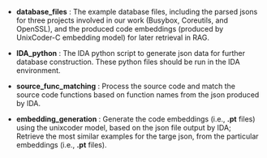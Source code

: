 
 - **database_files** : The example database files, including the parsed jsons for three projects involved in our work (Busybox, Coreutils, and OpenSSL), and the produced code embeddings (produced by UnixCoder-C embedding model) for later retrieval in RAG.

 - **IDA_python** : The IDA python script to generate json data for further database construction. These python files should be run in the IDA environment.

 - **source_func_matching** : Process the source code and match the source code functions based on function names from the json produced by IDA.

 - **embedding_generation** : Generate the code embeddings (i.e., **.pt** files) using the unixcoder model, based on the json file output by IDA; Retrieve the most similar examples for the targe json, from the particular embeddings (i.e., **.pt** files).

